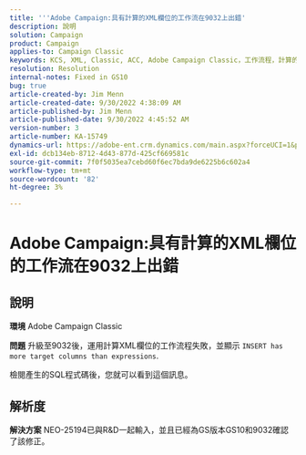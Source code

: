 ```yaml
---
title: '''Adobe Campaign:具有計算的XML欄位的工作流在9032上出錯'
description: 說明
solution: Campaign
product: Campaign
applies-to: Campaign Classic
keywords: KCS, XML, Classic, ACC, Adobe Campaign Classic，工作流程，計算的XML欄位，錯誤， 9032
resolution: Resolution
internal-notes: Fixed in GS10
bug: true
article-created-by: Jim Menn
article-created-date: 9/30/2022 4:38:09 AM
article-published-by: Jim Menn
article-published-date: 9/30/2022 4:45:52 AM
version-number: 3
article-number: KA-15749
dynamics-url: https://adobe-ent.crm.dynamics.com/main.aspx?forceUCI=1&pagetype=entityrecord&etn=knowledgearticle&id=26d44eae-7940-ed11-9db1-0022480866ad
exl-id: dcb134eb-8712-4d43-877d-425cf669581c
source-git-commit: 7f0f5035ea7cebd60f6ec7bda9de6225b6c602a4
workflow-type: tm+mt
source-wordcount: '82'
ht-degree: 3%

---
```


# Adobe Campaign:具有計算的XML欄位的工作流在9032上出錯

## 說明


<b>環境</b>
Adobe Campaign Classic

<b>問題</b>
升級至9032後，運用計算XML欄位的工作流程失敗，並顯示 `INSERT has more target columns than expressions`.

檢閱產生的SQL程式碼後，您就可以看到這個訊息。




## 解析度


<b>解決方案</b>
NEO-25194已與R&amp;D一起輸入，並且已經為GS版本GS10和9032確認了該修正。
